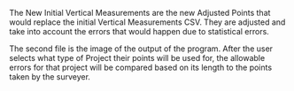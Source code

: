 The New Initial Vertical Measurements are the new Adjusted Points that would replace the initial Vertical Measurements CSV. They are adjusted and take into account the errors that would happen due to statistical errors.

The second file is the image of the output of the program. After the user selects what type of Project their points will be used for, the allowable errors for that project will be compared based on its length to the points taken by the surveyer.

